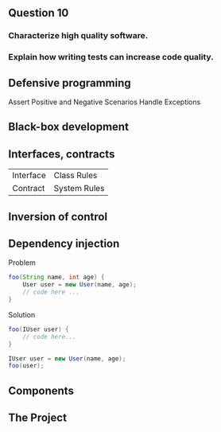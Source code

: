 <!-- slide -->
## Question 10
### Characterize high quality software. 
### Explain how writing tests can increase code quality.

<!-- slide -->

## Defensive programming
Assert Positive and Negative Scenarios
Handle Exceptions

<!-- slide --->

## Black-box development

<!-- slide --->

## Interfaces, contracts
|||
|---|---|
|Interface| Class Rules |
|Contract| System Rules |

<!-- slide --->

## Inversion of control

<!-- slide --->

## Dependency injection
Problem
```java
foo(String name, int age) {
    User user = new User(name, age);
    // code here ...
}
```

Solution
```java
foo(IUser user) {
    // code here...
}
```
```java
IUser user = new User(name, age);
foo(user);
```

<!-- slide --->

## Components

<!-- slide --->

## The Project